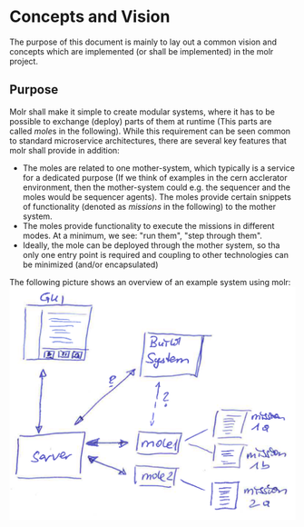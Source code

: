 # Concepts and Vision
The purpose of this document is mainly to lay out a common vision and concepts which are implemented (or shall be implemented) in the molr project.

## Purpose
Molr shall make it simple to create modular systems, where it has to be possible to exchange (deploy) parts of them at runtime (This parts are called *mole*s in the following). While this requirement can be seen common to standard microservice architectures, there are several key features that molr shall provide in addition:

* The moles are related to one mother-system, which typically is a service for a dedicated purpose (If we think of examples in the cern acclerator environment, then the mother-system could e.g. the sequencer and the moles would be sequencer agents). The moles provide certain snippets of functionality (denoted as *missions* in the following) to the mother system.
* The moles provide functionality to execute the missions in different modes. At a minimum, we see: "run them", "step through them".
* Ideally, the mole can be deployed through the mother system, so tha only one entry point is required and coupling to other technologies can be minimized (and/or encapsulated)

The following picture shows an overview of an example system using molr:
![Molr Overview](molr-overview.PNG)

